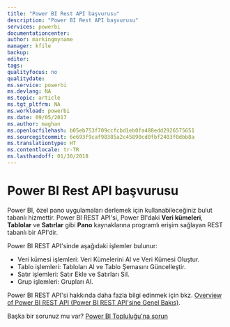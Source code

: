 ```yaml
---
title: "Power BI Rest API başvurusu"
description: "Power BI Rest API başvurusu"
services: powerbi
documentationcenter: 
author: markingmyname
manager: kfile
backup: 
editor: 
tags: 
qualityfocus: no
qualitydate: 
ms.service: powerbi
ms.devlang: NA
ms.topic: article
ms.tgt_pltfrm: NA
ms.workload: powerbi
ms.date: 09/05/2017
ms.author: maghan
ms.openlocfilehash: b05eb753f709ccfcbd1eb0fa488edd2926575651
ms.sourcegitcommit: 6e693f9caf98385a2c45890cd0fbf2403f0dbb8a
ms.translationtype: HT
ms.contentlocale: tr-TR
ms.lasthandoff: 01/30/2018
---
```

# <a name="power-bi-rest-api-reference"></a>Power BI Rest API başvurusu
Power BI, özel pano uygulamaları derlemek için kullanabileceğiniz bulut tabanlı hizmettir. Power BI REST API'si, Power BI'daki **Veri kümeleri**, **Tablolar** ve **Satırlar** gibi **Pano** kaynaklarına programlı erişim sağlayan REST tabanlı bir API'dir.

Power BI REST API'sinde aşağıdaki işlemler bulunur:

* Veri kümesi işlemleri: Veri Kümelerini Al ve Veri Kümesi Oluştur.
* Tablo işlemleri: Tabloları Al ve Tablo Şemasını Güncelleştir.
* Satır işlemleri: Satır Ekle ve Satırları Sil.
* Grup işlemleri: Grupları Al.

Power BI REST API'si hakkında daha fazla bilgi edinmek için bkz. [Overview of Power BI REST API (Power BI REST API'sine Genel Bakış)](https://msdn.microsoft.com/library/dn877544.aspx).

Başka bir sorunuz mu var? [Power BI Topluluğu'na sorun](http://community.powerbi.com/)

